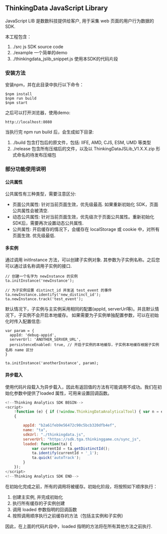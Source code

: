 ## ThinkingData JavaScript Library

JavaScript LIB 是数数科技提供给客户, 用于采集 web 页面的用户行为数据的 SDK.

本工程包含：
1. ./src js SDK source code
2. ./example 一个简单的demo
3. ./thinkingdata_jslib_snippet.js 使用本SDK的代码片段


### 安装方法

安装npm，并在此目录中执行以下命令：
```
$npm install
$npm run build
$npm start
```
之后可以打开浏览器，使用demo:
```
http://localhost:8080
```
当执行完 npm run build 后，会生成如下目录:
1. ./build 包含打包后的原文件，包括: IIFE, AMD, CJS, ESM, UMD 等类型
2. ./release 包含所有压缩后的文件，以及以 ThinkingDataJSLib_V1.X.X.zip 形式命名的待发布压缩包

### 部分功能使用说明

#### 公共属性
公共属性有三种类型，需要注意区分:
- 页面公共属性: 针对当前页面生效，优先级最高. 如果重新初始化 SDK，页面公共属性会被清空.
- 动态公共属性: 针对当前页面生效，优先级次于页面公共属性。重新初始化SDK后，需要再次设置动态公共属性.
- 公共属性: 开启缓存的情况下，会缓存在 localStorage 或 cookie 中，对所有页面生效. 优先级最低.

#### 多实例

通过调用 initInstance 方法，可以创建子实例对象. 其参数为子实例名称。之后您可以通过该名称调用子实例的接口.
```
// 创建一个名字为 newInstance 的实例
ta.initInstance('newInstance');

// 为子实例设置 distinct_id 并发送 test_event 的事件
ta.newInstance.identify('new_distinct_id');
ta.newInstance.track('test_event');
```

默认情况下，子实例与主实例采用相同的配置(appId, serverUrl等)。并且默认情况下，子实例不会开启本地缓存。
如果需要为子实例单独配置参数，可以在初始化时传入配置信息:
```
var param = {
  appId: 'debug-appid',
  serverUrl: 'ANOTHER_SERVER_URL',
  persistenceEnabled: true, // 开启子实例的本地缓存，子实例本地缓存根据子实例名称 name 区分
}

ta.initInstance('anotherInstance', param);
```

#### 异步载入
使用代码片段载入为异步载入，因此有返回值的方法有可能调用不成功。我们在初始化参数中提供了loaded 属性，可用来设置回调函数。
```js
<!--Thinking Analytics SDK BEGIN-->
<script>
    !function (e) { if (!window.ThinkingDataAnalyticalTool) { var n = e.sdkUrl, t = e.name, r = window, a = document, i = "script", l = null, s = null; r.ThinkingDataAnalyticalTool = t; var o = ["track", "quick", "login", "identify", "logout", "trackLink", "userSet", "userSetOnce", "userAdd", "userDel", "setPageProperty", "setSuperProperties", "setDynamicSuperProperties", "clearSuperProperties", "timeEvent", "unsetSuperProperties", "initInstance"]; r[t] = function (e) { return function () { if (this.name) (r[t]._q = r[t]._q || []).push([e, arguments, this.name]); else if ("initInstance" === e) { var n = arguments[0]; r[t][n] = { name: n }; for (var a = 0; a < o.length; a++)r[t][n][o[a]] = r[t].call(r[t][n], o[a]); (r[t]._q1 = r[t]._q1 || []).push([e, arguments]) } else (r[t]._q = r[t]._q || []).push([e, arguments]) } }; for (var u = 0; u < o.length; u++)r[t][o[u]] = r[t].call(null, o[u]); r[t].param = e, r[t].__SV = 1.1, l = a.createElement(i), s = a.getElementsByTagName(i)[0], l.async = 1, l.src = n, s.parentNode.insertBefore(l, s) } }(
    {

        appId: "b2a61feb9e56472c90c5bcb320dfb4ef",
        name: "ta",
        sdkUrl: "./thinkingdata.js",
        serverUrl: "https://sdk.tga.thinkinggame.cn/sync_js",
        loaded: function(ta) {
            var currentId = ta.getDistinctId();
            ta.identify(currentId + '_1');
            ta.quick('autoTrack');
        }
    });
</script>
<!--Thinking Analytics SDK END-->
```

在初始化完成之前，所有的调用将被缓存。初始化阶段，将按照如下顺序执行：
1. 创建主实例, 并完成初始化
2. 执行所有缓存的子实例创建
3. 调用 loaded 参数指明的回调函数
4. 按照调用顺序执行之前缓存的方法（包括主实例和子实例）

因此，在上面的代码片段中，loaded 指明的方法将在所有其他方法之前执行.

